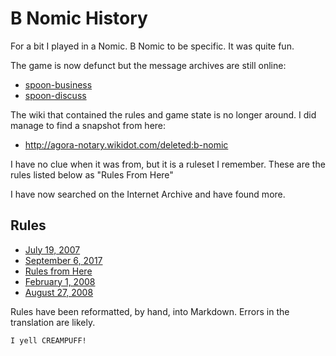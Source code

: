 # B Nomic History

For a bit I played in a Nomic. B Nomic to be specific. It was quite
fun.

The game is now defunct but the message archives are still online:

* [spoon-business](http://lists.ellipsis.cx/archives/spoon-business)
* [spoon-discuss](http://lists.ellipsis.cx/archives/spoon-discuss)

The wiki that contained the rules and game state is no longer around. 
I did manage to find a snapshot from here:

* http://agora-notary.wikidot.com/deleted:b-nomic

I have no clue when it was from, but it is a ruleset I remember. These are
the rules listed below as "Rules From Here"

I have now searched on the Internet Archive and have found more. 

## Rules

* [July 19, 2007](rules/rules.2007-07-19.md)
* [September 6, 2017](rules/rules.2007-09-06.md)
* [Rules from Here](rules/rules.2007-XX-XX.md)
* [February 1, 2008](rules/rules.2008-02-01.md)
* [August 27, 2008](rules/rules.2008-08-27.md)

Rules have been reformatted, by hand, into Markdown. Errors in the 
translation are likely.

```
I yell CREAMPUFF!
```
